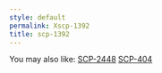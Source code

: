 ```yaml
---
style: default
permalink: Xscp-1392
title: scp-1392
---
```

You may also like:
[SCP-2448](http://scp-wiki.net/scp-2448)
[SCP-404](http://scp-wiki.net/scp-404)